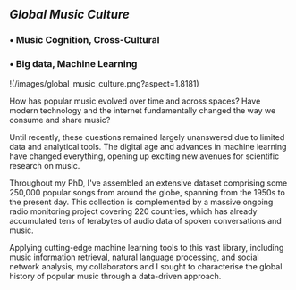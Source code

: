 



## *Global Music Culture*

### • Music Cognition, Cross-Cultural
### • Big data, Machine Learning
!(/images/global_music_culture.png?aspect=1.8181)

How has popular music evolved over time and across spaces? Have modern technology and the internet fundamentally changed the way we consume and share music? 

Until recently, these questions remained largely unanswered due to limited data and analytical tools. The digital age and advances in machine learning have changed everything, opening up exciting new avenues for scientific research on music.

Throughout my PhD, I've assembled an extensive dataset comprising some 250,000 popular songs from around the globe, spanning from the 1950s to the present day. This collection is complemented by a massive ongoing radio monitoring project covering 220 countries, which has already accumulated tens of terabytes of audio data of spoken conversations and music. 

Applying cutting-edge machine learning tools to this vast library, including music information retrieval, natural language processing, and social network analysis,
my collaborators and I sought to characterise the global history of popular music through a data-driven approach.
